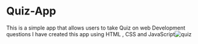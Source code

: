 # Quiz-App
This is a simple app that allows users to take Quiz on web Development questions
I have created this app using HTML , CSS and JavaScript![quiz](https://github.com/Palla007/Quiz-App/assets/104196811/ea262fda-f6f5-47c6-a666-03e698a95ec1)
